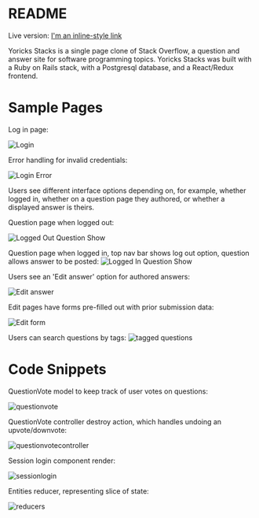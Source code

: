 # README

Live version: [I'm an inline-style link](https://yoricks-stacks.herokuapp.com/#/)


Yoricks Stacks is a single page clone of Stack Overflow, a question and answer site for software programming topics.
Yoricks Stacks was built with a Ruby on Rails stack, with a Postgresql database, and a React/Redux frontend.





# Sample Pages #

Log in page:

![Login](https://user-images.githubusercontent.com/44175105/62799565-013ac400-ba96-11e9-83f0-0a1a4ca9cad5.png)



Error handling for invalid credentials:

![Login Error](https://user-images.githubusercontent.com/44175105/62799779-8c1bbe80-ba96-11e9-9585-26ad1599345f.png)


Users see different interface options depending on, for example, whether logged in, whether on a question page they authored, or whether a displayed answer is theirs.


Question page when logged out:

![Logged Out Question Show](https://user-images.githubusercontent.com/44175105/62800093-5cb98180-ba97-11e9-931e-22b57cd0803a.png)


Question page when logged in, top nav bar shows log out option, question allows answer to be posted:
![Logged In Question Show](https://user-images.githubusercontent.com/44175105/62800176-a609d100-ba97-11e9-8d4e-3a260d164bb8.png)


Users see an 'Edit answer' option for authored answers:

![Edit answer](https://user-images.githubusercontent.com/44175105/62800384-22041900-ba98-11e9-9526-11997fcefe6b.png)


Edit pages have forms pre-filled out with prior submission data:

![Edit form](https://user-images.githubusercontent.com/44175105/62800534-79a28480-ba98-11e9-8210-a4ef34c2192b.png)

Users can search questions by tags:
![tagged questions](https://user-images.githubusercontent.com/44175105/62800679-ce45ff80-ba98-11e9-915c-c9ff55d3d83e.png)




# Code Snippets #
QuestionVote model to keep track of user votes on questions:

![questionvote](https://user-images.githubusercontent.com/44175105/65891831-10cddf00-e35a-11e9-8361-75daca0a2c54.png)

QuestionVote controller destroy action, which handles undoing an upvote/downvote:

![questionvotecontroller](https://user-images.githubusercontent.com/44175105/65892287-dc0e5780-e35a-11e9-9835-7fdfd3dc1700.png)

Session login component render:

![sessionlogin](https://user-images.githubusercontent.com/44175105/65892311-e7618300-e35a-11e9-8bbb-2d318812b44a.png)

Entities reducer, representing slice of state:

![reducers](https://user-images.githubusercontent.com/44175105/65892324-ee889100-e35a-11e9-9f1a-b8be6b03ac42.png)
